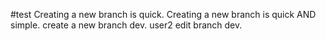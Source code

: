 #test
Creating a new branch is quick.
Creating a new branch is quick AND simple.
create a new branch dev.
user2 edit branch dev.
